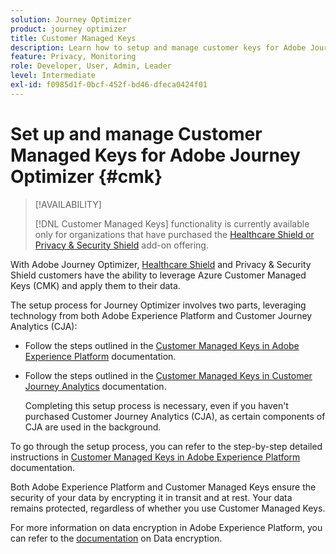 ```yaml
---
solution: Journey Optimizer
product: journey optimizer
title: Customer Managed Keys
description: Learn how to setup and manage customer keys for Adobe Journey Optimizer.
feature: Privacy, Monitoring
role: Developer, User, Admin, Leader
level: Intermediate
exl-id: f0985d1f-0bcf-452f-bd46-dfeca0424f01
---
```

# Set up and manage Customer Managed Keys for Adobe Journey Optimizer {#cmk}

>[!AVAILABILITY]
>
>[!DNL Customer Managed Keys] functionality is currently available only for organizations that have purchased the [Healthcare Shield or Privacy & Security Shield](https://experienceleague.adobe.com/docs/events/customer-data-management-voices-recordings/governance/healthcare-shield.html) add-on offering.

With Adobe Journey Optimizer, [Healthcare Shield](https://www.adobe.com/trust/compliance/hipaa-ready.html) and Privacy & Security Shield customers have the ability to leverage Azure Customer Managed Keys (CMK) and apply them to their data.

The setup process for Journey Optimizer involves two parts, leveraging technology from both Adobe Experience Platform and Customer Journey Analytics (CJA):

* Follow the steps outlined in the [Customer Managed Keys in Adobe Experience Platform](https://experienceleague.adobe.com/docs/experience-platform/landing/governance-privacy-security/customer-managed-keys.html) documentation.

* Follow the steps outlined in the [Customer Managed Keys in Customer Journey Analytics](https://experienceleague.adobe.com/docs/analytics-platform/using/cja-privacy/cmk.html) documentation. 
    
    Completing this setup process is necessary, even if you haven't purchased Customer Journey Analytics (CJA), as certain components of CJA are used in the background.

To go through the setup process, you can refer to the step-by-step detailed instructions in [Customer Managed Keys in Adobe Experience Platform](https://experienceleague.adobe.com/docs/experience-platform/landing/governance-privacy-security/encryption.html) documentation.

Both Adobe Experience Platform and Customer Managed Keys ensure the security of your data by encrypting it in transit and at rest. Your data remains protected, regardless of whether you use Customer Managed Keys.

For more information on data encryption in Adobe Experience Platform, you can refer to the [documentation](https://experienceleague.adobe.com/docs/experience-platform/landing/governance-privacy-security/encryption.html) on Data encryption.
